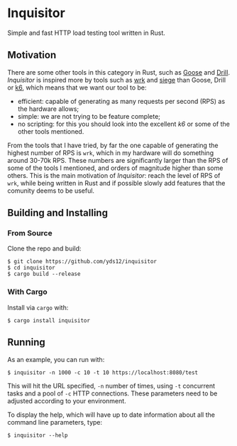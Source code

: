 # Inquisitor

Simple and fast HTTP load testing tool written in Rust.

## Motivation

There are some other tools in this category in Rust, such as
[Goose](https://github.com/tag1consulting/goose) and
[Drill](https://github.com/fcsonline/drill). *Inquisitor* is inspired more by
tools such as [wrk](https://github.com/wg/wrk) and
[siege](https://github.com/JoeDog/siege) than Goose, Drill or
[k6](https://k6.io/), which means that we want our tool to be:

* efficient: capable of generating as many requests per second (RPS) as the
  hardware allows;
* simple: we are not trying to be feature complete;
* no scripting: for this you should look into the excellent *k6* or some of the
  other tools mentioned.

From the tools that I have tried, by far the one capable of generating the
highest number of RPS is `wrk`, which in my hardware will do something around
30-70k RPS. These numbers are significantly larger than the RPS of some of the
tools I mentioned, and orders of magnitude higher than some others. This is the
main motivation of *Inquisitor*: reach the level of RPS of `wrk`, while being
written in Rust and if possible slowly add features that the comunity deems to
be useful.

## Building and Installing

### From Source

Clone the repo and build:

    $ git clone https://github.com/yds12/inquisitor
    $ cd inquisitor
    $ cargo build --release

### With Cargo

Install via `cargo` with:

    $ cargo install inquisitor

## Running

As an example, you can run with:

    $ inquisitor -n 1000 -c 10 -t 10 https://localhost:8080/test

This will hit the URL specified, `-n` number of times, using `-t` concurrent
tasks and a pool of `-c` HTTP connections. These parameters need to be adjusted
according to your environment.

To display the help, which will have up to date information about all the
command line parameters, type:

    $ inquisitor --help

